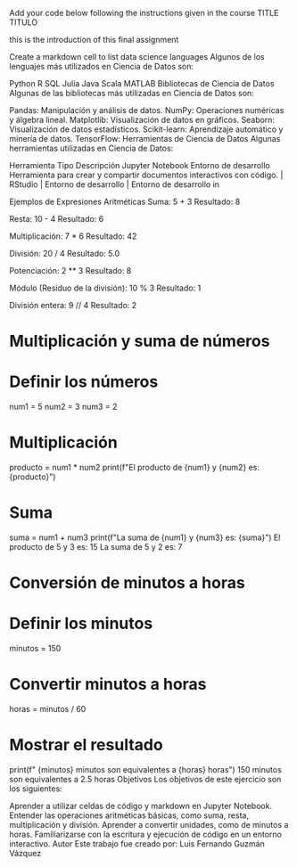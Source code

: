 Add your code below following the instructions given in the course
TITLE
TITULO

this is the introduction of this final assignment

Create a markdown cell to list data science languages
Algunos de los lenguajes más utilizados en Ciencia de Datos son:

Python
R
SQL
Julia
Java
Scala
MATLAB
Bibliotecas de Ciencia de Datos
Algunas de las bibliotecas más utilizadas en Ciencia de Datos son:

Pandas: Manipulación y análisis de datos.
NumPy: Operaciones numéricas y álgebra lineal.
Matplotlib: Visualización de datos en gráficos.
Seaborn: Visualización de datos estadísticos.
Scikit-learn: Aprendizaje automático y minería de datos.
TensorFlow:
Herramientas de Ciencia de Datos
Algunas herramientas utilizadas en Ciencia de Datos:

Herramienta	Tipo	Descripción
Jupyter Notebook	Entorno de desarrollo	Herramienta para crear y compartir documentos interactivos con código.
| RStudio | Entorno de desarrollo | Entorno de desarrollo in

Ejemplos de Expresiones Aritméticas
Suma: 5 + 3
Resultado: 8

Resta: 10 - 4
Resultado: 6

Multiplicación: 7 * 6
Resultado: 42

División: 20 / 4
Resultado: 5.0

Potenciación: 2 ** 3
Resultado: 8

Módulo (Residuo de la división): 10 % 3
Resultado: 1

División entera: 9 // 4
Resultado: 2

# Multiplicación y suma de números

# Definir los números
num1 = 5
num2 = 3
num3 = 2

# Multiplicación
producto = num1 * num2
print(f"El producto de {num1} y {num2} es: {producto}")

# Suma
suma = num1 + num3
print(f"La suma de {num1} y {num3} es: {suma}")
El producto de 5 y 3 es: 15
La suma de 5 y 2 es: 7
# Conversión de minutos a horas

# Definir los minutos
minutos = 150

# Convertir minutos a horas
horas = minutos / 60

# Mostrar el resultado
print(f" {minutos} minutos son equivalentes a {horas} horas")
 150 minutos son equivalentes a 2.5 horas
Objetivos
Los objetivos de este ejercicio son los siguientes:

Aprender a utilizar celdas de código y markdown en Jupyter Notebook.
Entender las operaciones aritméticas básicas, como suma, resta, multiplicación y división.
Aprender a convertir unidades, como de minutos a horas.
Familiarizarse con la escritura y ejecución de código en un entorno interactivo.
Autor
Este trabajo fue creado por: Luis Fernando Guzmán Vázquez
